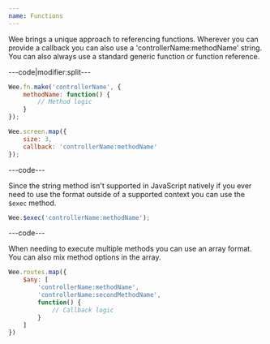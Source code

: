 ```yaml
---
name: Functions
---
```


Wee brings a unique approach to referencing functions. Wherever you can provide a callback you can also use a 'controllerName:methodName' string. You can also always use a standard generic function or function reference.

---code|modifier:split---

```javascript
Wee.fn.make('controllerName', {
	methodName: function() {
		// Method logic
	}
});
```

```javascript
Wee.screen.map({
	size: 3,
	callback: 'controllerName:methodName'
});
```

---code---

Since the string method isn't supported in JavaScript natively if you ever need to use the format outside of a supported context you can use the `$exec` method.

```javascript
Wee.$exec('controllerName:methodName');
```

---code---

When needing to execute multiple methods you can use an array format. You can also mix method options in the array.

```javascript
Wee.routes.map({
	$any: [
		'controllerName:methodName',
		'controllerName:secondMethodName',
		function() {
			// Callback logic
		}
	]
})
```
